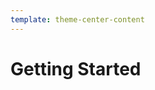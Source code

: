```yaml
---
template: theme-center-content
---
```


<style>
  div#container > h1 {
    text-align: center;
    text-decoration: underline;
  }
</style>

# Getting Started
